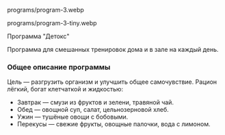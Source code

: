 programs/program-3.webp


programs/program-3-tiny.webp


Программа "Детокс"


Программа для смешанных тренировок дома и в зале на каждый день.


### Общее описание программы

Цель — разгрузить организм и улучшить общее самочувствие. Рацион лёгкий, богат клетчаткой и жидкостью:

* Завтрак — смузи из фруктов и зелени, травяной чай.
* Обед — овощной суп, салат, цельнозерновой хлеб.
* Ужин — тушёные овощи с бобовыми.
* Перекусы — свежие фрукты, овощные палочки, вода с лимоном.
